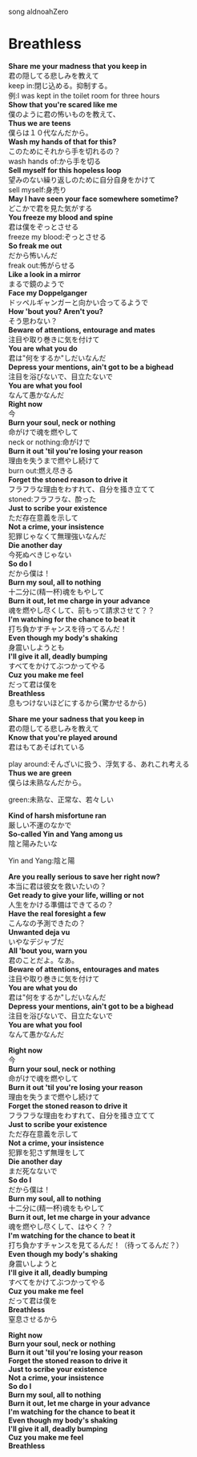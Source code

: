 song aldnoahZero

# Breathless

**Share me your madness that you keep in**  
君の隠してる悲しみを教えて  
keep in:閉じ込める。抑制する。  
例:I was kept in the toilet room for three hours  
**Show that you're scared like me**  
僕のように君の怖いものを教えて、  
**Thus we are teens**  
僕らは１０代なんだから。  
**Wash my hands of that for this?**  
このためにそれから手を切れるの？  
wash hands of:から手を切る  
**Sell myself for this hopeless loop**  
望みのない繰り返しのために自分自身をかけて  
sell myself:身売り  
**May I have seen your face somewhere sometime?**  
どこかで君を見た気がする  
**You freeze my blood and spine**  
君は僕をぞっとさせる  
freeze my blood:ぞっとさせる   
**So freak me out**  
だから怖いんだ  
freak out:怖がらせる  
**Like a look in a mirror**  
まるで鏡のようで  
**Face my Doppelganger**  
ドッペルギャンガーと向かい合ってるようで  
**How 'bout you? Aren't you?**  
そう思わない？  
**Beware of attentions, entourage and mates**  
注目や取り巻きに気を付けて  
**You are what you do**  
君は"何をするか"しだいなんだ  
**Depress your mentions, ain't got to be a bighead**  
注目を浴びないで、目立たないで  
**You are what you fool**  
なんて愚かなんだ  
**Right now**  
今  
**Burn your soul, neck or nothing**  
命がけで魂を燃やして  
neck or nothing:命がけで  
**Burn it out 'til you're losing your reason**  
理由を失うまで燃やし続けて  
burn out:燃え尽きる  
**Forget the stoned reason to drive it**  
フラフラな理由をわすれて、自分を掻き立てて  
stoned:フラフラな、酔った  
**Just to scribe your existence**  
ただ存在意義を示して  
**Not a crime, your insistence**  
犯罪じゃなくて無理強いなんだ  
**Die another day**  
今死ぬべきじゃない  
**So do I**  
だから僕は！  
**Burn my soul, all to nothing**  
十二分に(精一杯)魂をもやして  
**Burn it out, let me charge in your advance**  
魂を燃やし尽くして、前もって請求させて？？  
**I'm watching for the chance to beat it**  
打ち負かすチャンスを待ってるんだ！  
**Even though my body's shaking**  
身震いしようとも  
**I'll give it all, deadly bumping**  
すべてをかけてぶつかってやる  
**Cuz you make me feel**  
だって君は僕を  
**Breathless**  
息もつけないほどにするから(驚かせるから)  
  
**Share me your sadness that you keep in**  
君の隠してる悲しみを教えて  
**Know that you're played around**  
君はもてあそばれている  
  
play around:そんざいに扱う、浮気する、あれこれ考える  
**Thus we are green**  
僕らは未熟なんだから。  
  
green:未熟な、正常な、若々しい  
  
**Kind of harsh misfortune ran**  
厳しい不運のなかで  
**So-called Yin and Yang among us**  
陰と陽みたいな  
  
Yin and Yang:陰と陽  
  
**Are you really serious to save her right now?**  
本当に君は彼女を救いたいの？  
**Get ready to give your life, willing or not**  
人生をかける準備はできてるの？  
**Have the real foresight a few**  
こんなの予測できたの？  
**Unwanted deja vu**  
いやなデジャブだ  
**All 'bout you, warn you**  
君のことだよ。なあ。  
**Beware of attentions, entourages and mates**  
注目や取り巻きに気を付けて  
**You are what you do**  
君は"何をするか"しだいなんだ  
**Depress your mentions, ain't got to be a bighead**  
注目を浴びないで、目立たないで  
**You are what you fool**  
なんて愚かなんだ  
  
**Right now**  
今  
**Burn your soul, neck or nothing**  
命がけで魂を燃やして  
**Burn it out 'til you're losing your reason**  
理由を失うまで燃やし続けて  
**Forget the stoned reason to drive it**  
フラフラな理由をわすれて、自分を掻き立てて  
**Just to scribe your existence**  
ただ存在意義を示して  
**Not a crime, your insistence**  
犯罪を犯さず無理をして  
**Die another day**  
まだ死なないで  
**So do I**  
だから僕は！  
**Burn my soul, all to nothing**  
十二分に(精一杯)魂をもやして  
**Burn it out, let me charge in your advance**  
魂を燃やし尽くして、はやく？？  
**I'm watching for the chance to beat it**  
打ち負かすチャンスを見てるんだ！（待ってるんだ？）  
**Even though my body's shaking**  
身震いしようと  
**I'll give it all, deadly bumping**  
すべてをかけてぶつかってやる  
**Cuz you make me feel**  
だって君は僕を  
**Breathless**  
窒息させるから  
  
**Right now**  
**Burn your soul, neck or nothing**  
**Burn it out 'til you're losing your reason**  
**Forget the stoned reason to drive it**  
**Just to scribe your existence**  
**Not a crime, your insistence**  
**So do I**  
**Burn my soul, all to nothing**  
**Burn it out, let me charge in your advance**  
**I'm watching for the chance to beat it**  
**Even though my body's shaking**  
**I'll give it all, deadly bumping**  
**Cuz you make me feel**  
**Breathless**  
